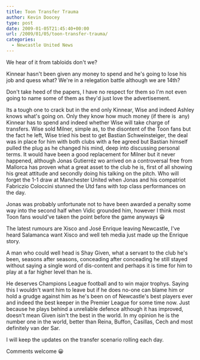 ```yaml
---
title: Toon Transfer Trauma
author: Kevin Doocey
type: post
date: 2009-01-05T21:45:40+00:00
url: /2009/01/05/toon-transfer-trauma/
categories:
  - Newcastle United News
---
```


We hear of it from tabloids don't we?

Kinnear hasn't been given any money to spend and he's going to lose his job and quess what? We're in a relegation battle although we are 14th?

Don't take heed of the papers, I have no respect for them so I'm not even going to name some of them as they'd just love the advertisement.

Its a tough one to crack but in the end only Kinnear, Wise and indeed Ashley knows what's going on. Only they know how much money (if there is  any) Kinnear has to spend and indeed whether Wise will take charge of transfers. Wise sold Milner, simple as, to the disontent of the Toon fans but the fact he left, Wise tried his best to get Bastian Schweinsteiger, the deal was in place for him with both clubs with a fee agreed but Bastian himself pulled the plug as he changed his mind, deep into discussing personal terms. It would have been a good replacement for Milner but it never happened, although Jonas Gutierréz wo arrived on a controversal free from Mallorca has proven what a great asset to the club he is, first of all showing his great attitude and secondly doing his talking on the pitch. Who will forget the 1-1 draw at Manchester United when Jonas and his compatriot Fabriczio Coloccini stunned the Utd fans with top class performances on the day.

Jonas was probably unfortunate not to have been awarded a penalty some way into the second half when Vidic grounded him, however I think most Toon fans would've taken the point before the game anyways 😀

The latest rumours are Xisco and José Enrique leaving Newcastle, I've heard Salamanca want Xisco and well teh media just made up the Enrique story.

A man who could well head is Shay Given, what a servant to the club he's been, seasons after seasons, conceading after conceading he still stayed without saying a single word of dis-content and perhaps it is time for him to play at a far higher level than he is.

He deserves Champions League football and to win major trophys. Saying this I wouldn't want him to leave but if he does no-one can blame him or hold a grudge against him as he's been on of Newcastle's best players ever and indeed the best keeper in the Premier League for some time now. Just because he plays behind a unreliable defence although it has improved, doesn't mean Given isin't the best in the world. In my opinion he is the number one in the world, better than Reina, Buffon, Casillas, Cech and most definitely van der Sar.

I will keep the updates on the transfer scenario rolling each day.

Comments welcome 😀
